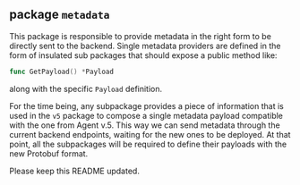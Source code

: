 ## package `metadata`

This package is responsible to provide metadata in the right form to be directly sent to the backend.
Single metadata providers are defined in the form of insulated sub packages that should expose a public
method like:
```go
func GetPayload() *Payload
```
along with the specific `Payload` definition.

For the time being, any subpackage provides a piece of information that is used in the `v5` package to
compose a single metadata payload compatible with the one from Agent v.5. This way we can send
metadata through the current backend endpoints, waiting for the new ones to be deployed. At that point,
all the subpackages will be required to define their payloads with the new Protobuf format.

Please keep this README updated.